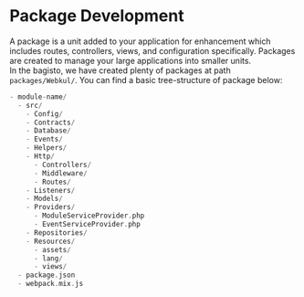 # Package Development

A package is a unit added to your application for enhancement which includes routes, controllers, views, and configuration specifically. Packages are created to manage your large applications into smaller units.  
In the bagisto, we have created plenty of packages at path `packages/Webkul/`. You can find a basic tree-structure of package below:

```php
- module-name/
  - src/
    - Config/
    - Contracts/
    - Database/
    - Events/
    - Helpers/
    - Http/
      - Controllers/
      - Middleware/
      - Routes/
    - Listeners/
    - Models/
    - Providers/
      - ModuleServiceProvider.php
      - EventServiceProvider.php
    - Repositories/
    - Resources/
      - assets/
      - lang/
      - views/
  - package.json
  - webpack.mix.js
```
